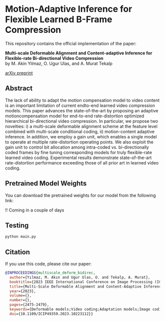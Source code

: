 # Motion-Adaptive Inference for Flexible Learned B-Frame Compression

This repository contains the official implementation of the paper:

**Multi-scale Deformable Alignment and Content-adaptive Inference for Flexible-rate Bi-directional Video Compression**  
by M. Akin Yilmaz, O. Ugur Ulas, and A. Murat Tekalp

[arXiv preprint](https://arxiv.org/abs/2306.16544)

## Abstract
The lack of ability to adapt the motion compensation model to video content is an important limitation of current endto-end learned video compression models. This paper advances the state-of-the-art by proposing an adaptive motioncompensation model for end-to-end rate-distortion optimized hierarchical bi-directional video compression. In particular, we propose two novelties: i) a multi-scale deformable alignment scheme at the feature level combined with multi-scale conditional coding, ii) motion-content adaptive inference. In addition, we employ a gain unit, which enables a single model to operate at multiple rate-distortion operating points. We also exploit the gain unit to control bit allocation among intra-coded vs. bi-directionally coded frames by fine tuning corresponding models for truly flexible-rate learned video coding. Experimental results demonstrate state-of-the-art rate-distortion performance exceeding those of all prior art in learned video coding.

## Pretrained Model Weights

You can download the pretrained weights for our model from the following link:

!! Coming in a couple of days


## Testing
```bash
python main.py
```

## Citation
If you use this code, please cite our paper:

```bibtex
@INPROCEEDINGS{multiscale_deform_bidirec,
  author={Yılmaz, M. Akın and Ugur Ulas, O. and Tekalp, A. Murat},
  booktitle={2023 IEEE International Conference on Image Processing (ICIP)}, 
  title={Multi-Scale Deformable Alignment and Content-Adaptive Inference for Flexible-Rate Bi-Directional Video Compression}, 
  year={2023},
  volume={},
  number={},
  pages={2475-2479},
  keywords={Deformable models;Video coding;Adaptation models;Image coding;Bit rate;Rate-distortion;Bidirectional control;bi-directional video compression;hierarchical B pictures;end-to-end rate-distortion optimization;content-adaptive inference;flexible-rate coding},
  doi={10.1109/ICIP49359.2023.10223112}}

